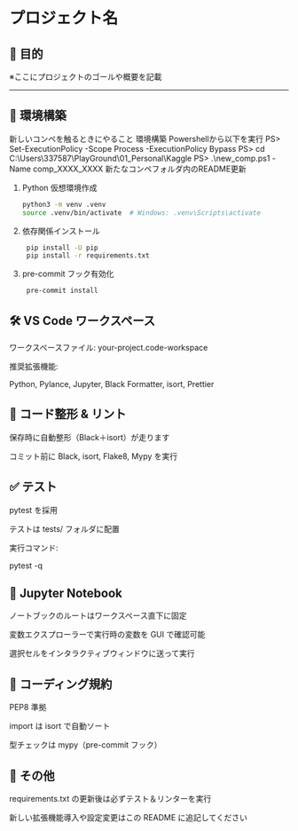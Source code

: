 # プロジェクト名

## 🎯 目的  
※ここにプロジェクトのゴールや概要を記載

---

## 🚀 環境構築

新しいコンペを触るときにやること
環境構築
Powershellから以下を実行
PS> Set-ExecutionPolicy -Scope Process -ExecutionPolicy Bypass
PS> cd C:\Users\337587\PlayGround\01_Personal\Kaggle
PS> .\new_comp.ps1 -Name comp_XXXX_XXXX
新たなコンペフォルダ内のREADME更新

1. Python 仮想環境作成

   ```bash
   python3 -m venv .venv
   source .venv/bin/activate  # Windows: .venv\Scripts\activate
2. 依存関係インストール
   ```bash
    pip install -U pip
    pip install -r requirements.txt
3. pre-commit フック有効化
   ```bash
    pre-commit install

## 🛠️ VS Code ワークスペース

ワークスペースファイル: your-project.code-workspace

推奨拡張機能:

Python, Pylance, Jupyter, Black Formatter, isort, Prettier

## 🔧 コード整形 & リント
保存時に自動整形（Black＋isort）が走ります

コミット前に Black, isort, Flake8, Mypy を実行

## ✅ テスト
pytest を採用

テストは tests/ フォルダに配置

実行コマンド:

pytest -q
## 📓 Jupyter Notebook
ノートブックのルートはワークスペース直下に固定

変数エクスプローラーで実行時の変数を GUI で確認可能

選択セルをインタラクティブウィンドウに送って実行

## 🤝 コーディング規約
PEP8 準拠

import は isort で自動ソート

型チェックは mypy（pre-commit フック）

## 📝 その他
requirements.txt の更新後は必ずテスト＆リンターを実行

新しい拡張機能導入や設定変更はこの README に追記してください